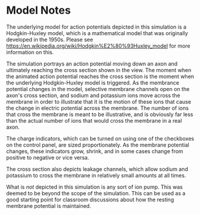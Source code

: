 Model Notes
===========

The underlying model for action potentials depicted in this simulation is a Hodgkin-Huxley model, which is a
mathematical model that was originally developed in the 1950s. Please see
https://en.wikipedia.org/wiki/Hodgkin%E2%80%93Huxley_model for more information on this.

The simulation portrays an action potential moving down an axon and ultimately reaching the cross section shown in the
view. The moment when the animated action potential reaches the cross section is the moment when the underlying
Hodgkin-Huxley model is triggered. As the membrance potential changes in the model, selective membrane channels open on
the axon's cross section, and sodium and potassium ions move across the membrane in order to illustrate that it is the
motion of these ions that cause the change in electric potential across the membrane. The number of ions that cross the
membrane is meant to be illustrative, and is obviously far less than the actual number of ions that would cross the
membrane in a real axon.

The charge indicators, which can be turned on using one of the checkboxes on the control panel, are sized
proportionately. As the membrane potential changes, these indicators grow, shrink, and in some cases change from
positive to negative or vice versa.

The cross section also depicts leakage channels, which allow sodium and potassium to cross the membrane in relatively
small amounts at all times.

What is *not* depicted in this simulation is any sort of ion pump. This was deemed to be beyond the scope of the
simulation. This can be used as a good starting point for classroom discussions about how the resting membrane potential
is maintained.